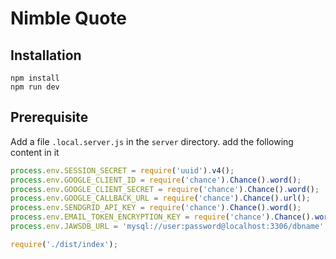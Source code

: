 # Nimble Quote

## Installation

```shell
npm install
npm run dev
```

## Prerequisite

Add a file `.local.server.js` in the `server` directory. add the following content in it
```javascript
process.env.SESSION_SECRET = require('uuid').v4();
process.env.GOOGLE_CLIENT_ID = require('chance').Chance().word();
process.env.GOOGLE_CLIENT_SECRET = require('chance').Chance().word();
process.env.GOOGLE_CALLBACK_URL = require('chance').Chance().url();
process.env.SENDGRID_API_KEY = require('chance').Chance().word();
process.env.EMAIL_TOKEN_ENCRYPTION_KEY = require('chance').Chance().word();
process.env.JAWSDB_URL = 'mysql://user:password@localhost:3306/dbname';

require('./dist/index');
```
